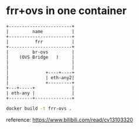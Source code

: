 # frr+ovs in one container

```text
+------------------------+
|         name           |
+------------------------+
|          frr           |
+------------------------+
|         br-ovs         |
|    (OVS Bridge   )     |
|                        |
|                        |
|              +----+----+
|              | eth-any2|
|              +---------+
+---+-----+              |
| eth-any |              |
+---------+--------------+

```

```bash
docker build -t frr-ovs .
```
reference: https://www.bilibili.com/read/cv13103320